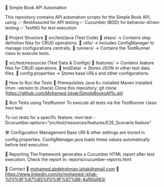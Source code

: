 
📖 Simple Book API Automation

This repository contains API automation scripts for the Simple Book API, using:
✅ RestAssured for API testing
✅ Cucumber (BDD) for behavior-driven testing
✅ TestNG for test execution


📌 Project Structure
📂 src/test/java (Test Code)
📁 steps/ → Contains step definition files for CRUD operations.
📁 utils/ → Includes ConfigManager to manage configurations centrally.
📁 runners/ → Contains the TestRunner class to execute tests.

📂 src/test/resources (Test Data & Configs)
📁 features/ → Contains feature files for CRUD operations.
📁 testData/ → Stores JSON or other test data files.
📄 config.properties → Stores base URLs and other configurations.


🚀 How to Run the Tests
🔹 Prerequisites
Java 8+ installed
Maven installed (mvn -version to check)
Clone this repository:
git clone (https://github.com/Mohamed-Ishak/SimpleBooksAPIs.git)

🔹 Run Tests using TestRunner
 To execute all tests via the TestRunner class:
 mvn test

 To run tests for a specific feature:
 mvn test -Dcucumber.options="src/test/resources/features/E2E_Scenario.feature"

🛠️ Configuration Management
Base URI & other settings are stored in config.properties.
ConfigManager.java loads these values automatically before test execution.

📜 Reporting
The framework generates a Cucumber HTML report after test execution.
Check the report in:
reports/cucumber-reports.html

📩 Contact
📧 mohamed.abdelrahman.ishak@gmail.com
💼 https://www.linkedin.com/in/mohamed-ishak-%F0%9F%87%B5%F0%9F%87%B8-4a160a163/




